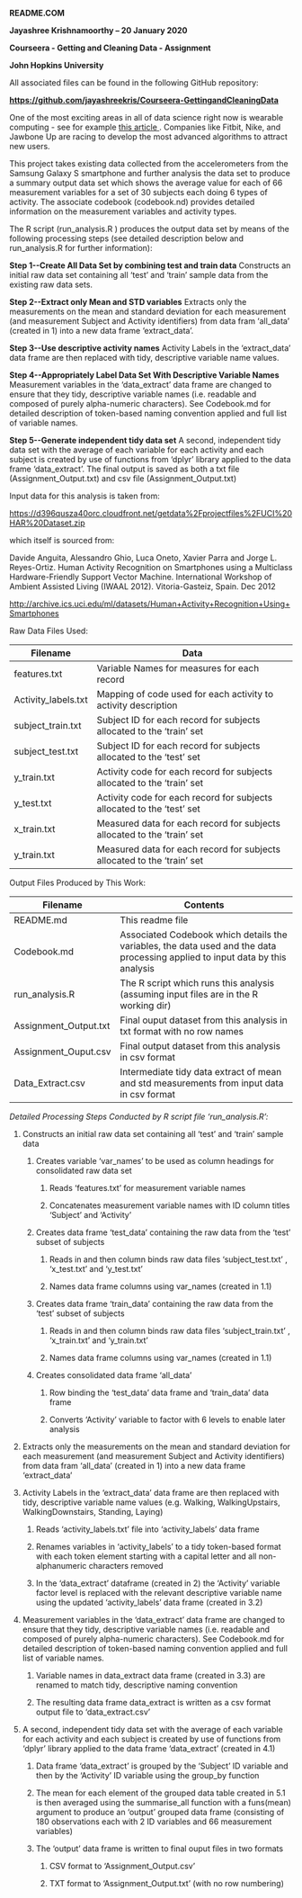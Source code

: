**README.COM**

**Jayashree Krishnamoorthy – 20 January 2020**

**Courseera - Getting and Cleaning Data - Assignment**

**John Hopkins University**

All associated files can be found in the following GitHub repository:

**https://github.com/jayashreekris/Courseera-GettingandCleaningData**

One of the most exciting areas in all of data science right now is wearable
computing - see for example [this
article ](http://www.insideactivitytracking.com/data-science-activity-tracking-and-the-battle-for-the-worlds-top-sports-brand/).
Companies like Fitbit, Nike, and Jawbone Up are racing to develop the most
advanced algorithms to attract new users.

This project takes existing data collected from the accelerometers from the
Samsung Galaxy S smartphone and further analysis the data set to produce a
summary output data set which shows the average value for each of 66 measurement
variables for a set of 30 subjects each doing 6 types of activity. The associate
codebook (codebook.nd) provides detailed information on the measurement
variables and activity types.

The R script (run_analysis.R ) produces the output data set by means of the
following processing steps (see detailed description below and run_analysis.R
for further information):

**Step 1--Create All Data Set by combining test and train data**
    Constructs an initial raw data set containing all ‘test’ and ‘train’ sample
    data from the existing raw data sets.
    
**Step 2--Extract only Mean and STD variables**
    Extracts only the measurements on the mean and standard deviation for each
    measurement (and measurement Subject and Activity identifiers) from data
    fram ‘all_data’ (created in 1) into a new data frame ‘extract_data’.
    
**Step 3--Use descriptive activity names**
    Activity Labels in the ‘extract_data’ data frame are then replaced with
    tidy, descriptive variable name values.
    
**Step 4--Appropriately Label Data Set With Descriptive Variable Names**
    Measurement variables in the ‘data_extract’ data frame are changed to ensure
    that they tidy, descriptive variable names (i.e. readable and composed of
    purely alpha-numeric characters). See Codebook.md for detailed description
    of token-based naming convention applied and full list of variable names.
    
**Step 5--Generate independent tidy data set**
    A second, independent tidy data set with the average of each variable for
    each activity and each subject is created by use of functions from ‘dplyr’
    library applied to the data frame ‘data_extract’. The final output is saved
    as both a txt file (Assignment_Output.txt) and csv file
    (Assignment_Output.txt)

Input data for this analysis is taken from:

<https://d396qusza40orc.cloudfront.net/getdata%2Fprojectfiles%2FUCI%20HAR%20Dataset.zip>

which itself is sourced from:

Davide Anguita, Alessandro Ghio, Luca Oneto, Xavier Parra and Jorge L.
Reyes-Ortiz. Human Activity Recognition on Smartphones using a Multiclass
Hardware-Friendly Support Vector Machine. International Workshop of Ambient
Assisted Living (IWAAL 2012). Vitoria-Gasteiz, Spain. Dec 2012

<http://archive.ics.uci.edu/ml/datasets/Human+Activity+Recognition+Using+Smartphones>

Raw Data Files Used:

| **Filename**        | **Data**                                                                |
|---------------------|-------------------------------------------------------------------------|
| features.txt        | Variable Names for measures for each record                             |
| Activity_labels.txt | Mapping of code used for each activity to activity description          |
| subject_train.txt   | Subject ID for each record for subjects allocated to the ‘train’ set    |
| subject_test.txt    | Subject ID for each record for subjects allocated to the ‘test’ set     |
| y_train.txt         | Activity code for each record for subjects allocated to the ‘train’ set |
| y_test.txt          | Activity code for each record for subjects allocated to the ‘test’ set  |
| x_train.txt         | Measured data for each record for subjects allocated to the ‘train’ set |
| y_train.txt         | Measured data for each record for subjects allocated to the ‘train’ set |

Output Files Produced by This Work:

| **Filename**          | **Contents**                                                                                                                  |
|-----------------------|-------------------------------------------------------------------------------------------------------------------------------|
| README.md             | This readme file                                                                                                              |
| Codebook.md           | Associated Codebook which details the variables, the data used and the data processing applied to input data by this analysis |
| run_analysis.R        | The R script which runs this analysis (assuming input files are in the R working dir)                                         |
| Assignment_Output.txt | Final ouput dataset from this analysis in txt format with no row names                                                        |
| Assignment_Ouput.csv  | Final output dataset from this analysis in csv format                                                                         |
| Data_Extract.csv      | Intermediate tidy data extract of mean and std measurements from input data in csv format                                     |

*Detailed Processing Steps Conducted by R script file ‘run_analysis.R’:*

1.  Constructs an initial raw data set containing all ‘test’ and ‘train’ sample
    data

    1.  Creates variable ‘var_names’ to be used as column headings for
        consolidated raw data set

        1.  Reads ‘features.txt’ for measurement variable names

        2.  Concatenates measurement variable names with ID column titles
            ‘Subject’ and ‘Activity’

    2.  Creates data frame ‘test_data’ containing the raw data from the ‘test’
        subset of subjects

        1.  Reads in and then column binds raw data files ‘subject_test.txt’ ,
            ‘x_test.txt’ and ‘y_test.txt’

        2.  Names data frame columns using var_names (created in 1.1)

    3.  Creates data frame ‘train_data’ containing the raw data from the ‘test’
        subset of subjects

        1.  Reads in and then column binds raw data files ‘subject_train.txt’ ,
            ‘x_train.txt’ and ‘y_train.txt’

        2.  Names data frame columns using var_names (created in 1.1)

    4.  Creates consolidated data frame ‘all_data’

        1.  Row binding the ‘test_data’ data frame and ‘train_data’ data frame

        2.  Converts ‘Activity’ variable to factor with 6 levels to enable later
            analysis

2.  Extracts only the measurements on the mean and standard deviation for each
    measurement (and measurement Subject and Activity identifiers) from data
    fram ‘all_data’ (created in 1) into a new data frame ‘extract_data’

3.  Activity Labels in the ‘extract_data’ data frame are then replaced with
    tidy, descriptive variable name values (e.g. Walking, WalkingUpstairs,
    WalkingDownstairs, Standing, Laying)

    1.  Reads ‘activity_labels.txt’ file into ‘activity_labels’ data frame

    2.  Renames variables in ‘activity_labels’ to a tidy token-based format with
        each token element starting with a capital letter and all
        non-alphanumeric characters removed

    3.  In the ‘data_extract’ dataframe (created in 2) the ‘Activity’ variable
        factor level is replaced with the relevant descriptive variable name
        using the updated ‘activity_labels’ data frame (created in 3.2)

4.  Measurement variables in the ‘data_extract’ data frame are changed to ensure
    that they tidy, descriptive variable names (i.e. readable and composed of
    purely alpha-numeric characters). See Codebook.md for detailed description
    of token-based naming convention applied and full list of variable names.

    1.  Variable names in data_extract data frame (created in 3.3) are renamed
        to match tidy, descriptive naming convention

    2.  The resulting data frame data_extract is written as a csv format output
        file to ‘data_extract.csv’

5.  A second, independent tidy data set with the average of each variable for
    each activity and each subject is created by use of functions from ‘dplyr’
    library applied to the data frame ‘data_extract’ (created in 4.1)

    1.  Data frame ‘data_extract’ is grouped by the ‘Subject’ ID variable and
        then by the ‘Activity’ ID variable using the group_by function

    2.  The mean for each element of the grouped data table created in 5.1 is
        then averaged using the summarise_all function with a funs(mean)
        argument to produce an ‘output’ grouped data frame (consisting of 180
        observations each with 2 ID variables and 66 measurement variables)

    3.  The ‘output’ data frame is written to final ouput files in two formats

        1.  CSV format to ‘Assignment_Output.csv’

        2.  TXT format to ‘Assignment_Output.txt’ (with no row numbering)

